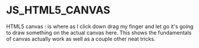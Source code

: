 # JS_HTML5_CANVAS
HTML5 canvas : is where as I click down drag my finger 
and let go it's going to draw something on the actual 
canvas here. This shows the fundamentals of canvas 
actually work as well as a couple other neat tricks. 
